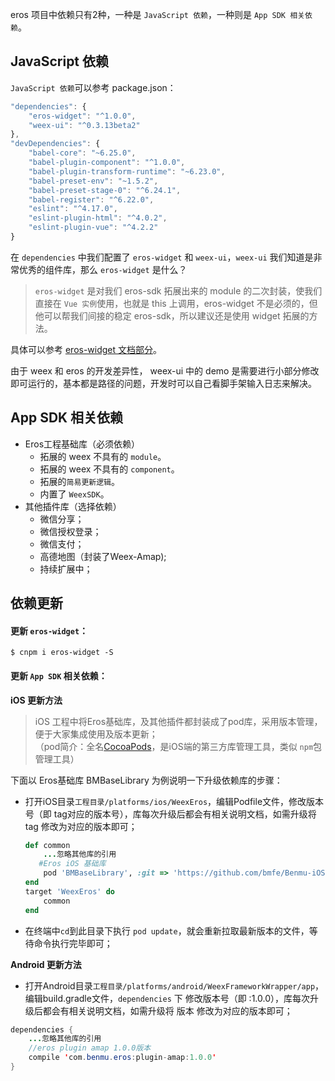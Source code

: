 eros 项目中依赖只有2种，一种是 `JavaScript 依赖`，一种则是 `App SDK 相关依赖`。

## JavaScript 依赖
`JavaScript 依赖`可以参考 package.json：

```js
"dependencies": {
	"eros-widget": "^1.0.0",
	"weex-ui": "^0.3.13beta2"
},
"devDependencies": {
	"babel-core": "~6.25.0",
	"babel-plugin-component": "^1.0.0",
	"babel-plugin-transform-runtime": "~6.23.0",
	"babel-preset-env": "~1.5.2",
	"babel-preset-stage-0": "^6.24.1",
	"babel-register": "^6.22.0",
	"eslint": "^4.17.0",
	"eslint-plugin-html": "^4.0.2",
	"eslint-plugin-vue": "^4.2.2"
}
```

在 `dependencies` 中我们配置了 `eros-widget` 和 `weex-ui`，`weex-ui` 我们知道是非常优秀的组件库，那么 `eros-widget` 是什么？

> `eros-widget` 是对我们 eros-sdk 拓展出来的 module 的二次封装，使我们直接在 `Vue 实例`使用，也就是 this 上调用，eros-widget 不是必须的，但他可以帮我们间接的稳定 eros-sdk，所以建议还是使用 widget 拓展的方法。

具体可以参考 [eros-widget 文档部分](/zh-cn/eros_widget)。

由于 weex 和 eros 的开发差异性， weex-ui 中的 demo 是需要进行小部分修改即可运行的，基本都是路径的问题，开发时可以自己看脚手架输入日志来解决。

## App SDK 相关依赖
* Eros工程基础库（必须依赖）
  * 拓展的 weex 不具有的 `module`。
  * 拓展的 weex 不具有的 `component`。
  * 拓展的`简易更新逻辑`。
  * 内置了 `WeexSDK`。
* 其他插件库（选择依赖） 
  * 微信分享；
  * 微信授权登录；
  * 微信支付；
  * 高德地图（封装了Weex-Amap);
  * 持续扩展中； 

## 依赖更新
#### 更新 `eros-widget`：

``` 
$ cnpm i eros-widget -S
```

#### 更新 `App SDK` 相关依赖：

**iOS 更新方法** <br>
> iOS 工程中将Eros基础库，及其他插件都封装成了pod库，采用版本管理，便于大家集成使用及版本更新；<br>
> （pod简介：全名[CocoaPods](https://cocoapods.org/)，是iOS端的第三方库管理工具，类似 `npm`包管理工具）

下面以 Eros基础库 BMBaseLibrary 为例说明一下升级依赖库的步骤：

* 打开iOS目录`工程目录/platforms/ios/WeexEros`，编辑Podfile文件，修改版本号（即 tag对应的版本号），库每次升级后都会有相关说明文档，如需升级将 tag 修改为对应的版本即可；
	```ruby
	def common
    	...忽略其他库的引用
       #Eros iOS 基础库
    	pod 'BMBaseLibrary', :git => 'https://github.com/bmfe/Benmu-iOS-Library.git', :tag => '1.2.1'
	end
	target 'WeexEros' do
    	common
	end
	```

* 在终端中`cd`到此目录下执行 `pod update`，就会重新拉取最新版本的文件，等待命令执行完毕即可；


**Android 更新方法** <br>

* 打开Android目录`工程目录/platforms/android/WeexFrameworkWrapper/app`，编辑build.gradle文件，`dependencies` 下 修改版本号（即 :1.0.0），库每次升级后都会有相关说明文档，如需升级将 版本 修改为对应的版本即可；
```java	
dependencies {
    ...忽略其他库的引用
    //eros plugin amap 1.0.0版本
    compile 'com.benmu.eros:plugin-amap:1.0.0'
}

```

